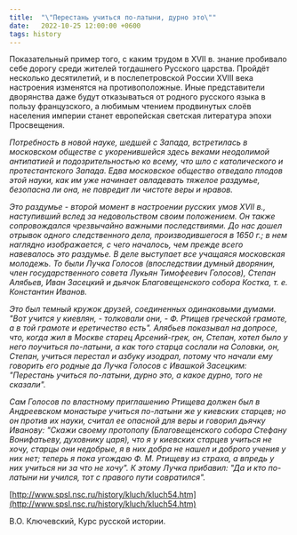 ```yaml
---
title:  "\"Перестань учиться по-латыни, дурно это\""
date:   2022-10-25 12:00:00 +0600
tags: history
---
```

Показательный пример того, с каким трудом в XVII в. знание пробивало себе дорогу среди жителей тогдашнего Русского царства. Пройдёт несколько десятилетий, и в послепетровской России XVIII века настроения изменятся на противоположные. Иные представители дворянства даже будут отказываться от родного русского языка в пользу французского, а любимым чтением продвинутых слоёв населения империи станет европейская светская литература эпохи Просвещения.

*Потребность в новой науке, шедшей с Запада, встретилась в московском обществе с укоренившейся здесь веками неодолимой антипатией и подозрительностью ко всему, что шло с католического и протестантского Запада. Едва московское общество отведало плодов этой науки, как им уже начинает овладевать тяжелое раздумье, безопасна ли она, не повредит ли чистоте веры и нравов.*

*Это раздумье - второй момент в настроении русских умов XVII в., наступивший вслед за недовольством своим положением. Он также сопровождался чрезвычайно важными последствиями. До нас дошел отрывок одного следственного дела, производившегося в 1650 г.; в нем наглядно изображается, с чего началось, чем прежде всего навевалось это раздумье. В деле выступает все учащаяся московская молодежь. То были Лучка Голосов (впоследствии думный дворянин, член государственного совета Лукьян Тимофеевич Голосов), Степан Алябьев, Иван Засецкий и дьячок Благовещенского собора Костка, т. е. Константин Иванов.*

*Это был темный кружок друзей, соединенных одинаковыми думами. "Вот учится у киевлян, - толковали они, - Ф. Ртищев греческой грамоте, а в той грамоте и еретичество есть". Алябьев показывал на допросе, что, когда жил в Москве старец Арсений-грек, он, Степан, хотел было у него поучиться по-латыни, а как того старца сослали на Соловки, он, Степан, учиться перестал и азбуку изодрал, потому что начали ему говорить его родные да Лучка Голосов с Ивашкой Засецким: "Перестань учиться по-латыни, дурно это, а какое дурно, того не сказали".*

*Сам Голосов по властному приглашению Ртищева должен был в Андреевском монастыре учиться по-латыни же у киевских старцев; но он против их науки, считал ее опасной для веры и говорил дьячку Иванову: "Скажи своему протопопу (Благовещенского собора Стефану Вонифатьеву, духовнику царя), что я у киевских старцев учиться не хочу, старцы они недобрые, я в них добра не нашел и доброго учения у них нет; теперь я пока угождаю Ф. М. Ртищеву из страха, а впредь у них учиться ни за что не хочу". К этому Лучка прибавил: "Да и кто по-латыни ни учился, тот с правого пути совратился".*

[http://www.spsl.nsc.ru/history/kluch/kluch54.htm](http://www.spsl.nsc.ru/history/kluch/kluch54.htm)

В.О. Ключевский, Курс русской истории.
